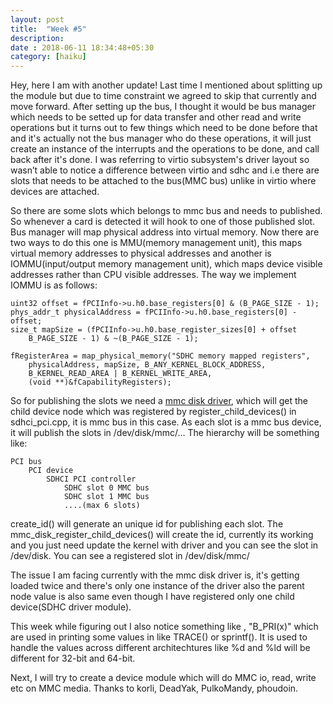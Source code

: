 ```yaml
---
layout: post
title:  "Week #5"
description:
date : 2018-06-11 18:34:48+05:30
category: [haiku]
---
```


Hey, here I am with another update! Last time I mentioned about splitting up the module but due to time constraint we agreed to skip that currently and move  forward. After setting up the bus, I thought it would be bus manager which needs to be setted up for data transfer and other read and write operations but it turns out to few things which need to be done before that and it's actually not the bus manager who do these operations, it will just create an instance of the interrupts and the operations to be done, and call back after it's done. I was referring to virtio subsystem's driver layout so wasn’t able to notice a difference between virtio and sdhc and i.e there are slots that needs to be attached to the bus(MMC bus) unlike in virtio where devices are attached.

So there are some slots which belongs to mmc bus and needs to published. So whenever a card is detected it will hook to one of those published slot. Bus manager will map physical address into virtual memory. Now there are two ways to do this one is MMU(memory management unit), this maps virtual memory addresses to physical addresses and another is IOMMU(input/output memory management unit), which maps device visible addresses rather than CPU visible addresses. The way we implement IOMMU is as follows:

	uint32 offset = fPCIInfo->u.h0.base_registers[0] & (B_PAGE_SIZE - 1);
	phys_addr_t physicalAddress = fPCIInfo->u.h0.base_registers[0] - offset;
	size_t mapSize = (fPCIInfo->u.h0.base_register_sizes[0] + offset
		B_PAGE_SIZE - 1) & ~(B_PAGE_SIZE - 1);

	fRegisterArea = map_physical_memory("SDHC memory mapped registers",
		physicalAddress, mapSize, B_ANY_KERNEL_BLOCK_ADDRESS,
		B_KERNEL_READ_AREA | B_KERNEL_WRITE_AREA,
		(void **)&fCapabilityRegisters);
So for publishing the slots we need a [mmc disk driver](https://github.com/krish-iyer/haiku/blob/3b142c3fdb0757065875e37ebdf6435898fbe15f/src/add-ons/kernel/drivers/disk/mmc/mmc_disk.cpp), which will get the child device node which was registered by register_child_devices() in sdhci_pci.cpp, it is mmc bus in this case. As each slot is a mmc bus device, it will publish the slots in /dev/disk/mmc/…
The hierarchy will be something like:
	
	PCI bus
		PCI device
			SDHCI PCI controller
				SDHC slot 0 MMC bus
				SDHC slot 1 MMC bus
				....(max 6 slots)

create_id() will generate an unique id for publishing each slot. The mmc_disk_register_child_devices() will create the id, currently its working and you just need update the kernel with driver and you can see the slot in /dev/disk. You can see a registered slot in /dev/disk/mmc/

The issue I am facing currently with the mmc disk driver is, it's getting loaded twice and there's only one instance of the driver also the parent node value is also same even though I have registered only one child device(SDHC driver module).

This week while figuring out I also notice something like , "B_PRI(x)" which are used in printing some values in like TRACE() or sprintf(). It is used to handle the values across different architechtures like %d and %ld will be different for 32-bit and 64-bit.

Next, I will try to create a device module which will do MMC io, read, write etc on MMC media. Thanks to korli, DeadYak, PulkoMandy, phoudoin. 
